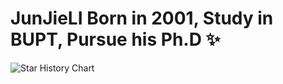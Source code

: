 # JunJieLI Born in 2001, Study in BUPT, Pursue his Ph.D ✨

<picture>
  <source
    media="(prefers-color-scheme: dark)"
    srcset="
      https://api.star-history.com/svg?repos=JunJieLi0830/junjieli0830.github.io&type=Date&theme=dark
    "
  />
  <source
    media="(prefers-color-scheme: light)"
    srcset="
      https://api.star-history.com/svg?repos=JunJieLi0830/junjieli0830.github.io&type=Date
    "
  />
  <img
    alt="Star History Chart"
    src="https://api.star-history.com/svg?repos=JunJieLi0830/junjieli0830.github.io&type=Date"
  />
</picture>
